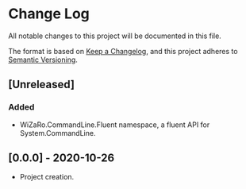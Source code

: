 ﻿# Change Log
All notable changes to this project will be documented in this file.

The format is based on [Keep a Changelog], and this project adheres to [Semantic Versioning].

<!-- Template
## [0.0.0] - 1979-12-28
### Added
- Some feature added.

### Changed
- Some feature changed.

### Deprecated
- Some feature deprecated.

### Removed
- Some feature removed.

### Fixed
- Some bug fixed.
-->

## [Unreleased]
### Added
- WiZaRo.CommandLine.Fluent namespace, a fluent API for System.CommandLine.

## [0.0.0] - 2020-10-26
- Project creation.

<!--Links-->
[Keep a Changelog]: https://keepachangelog.com/en/1.0.0/ "Keep a Changelog 1.0.0"
[Semantic Versioning]: https://semver.org/spec/v2.0.0.html "Semantic Versioning 2.0.0"